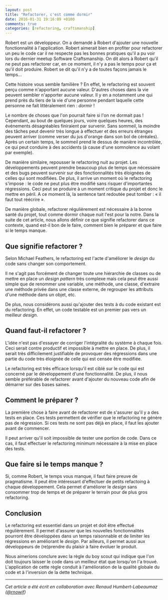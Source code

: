 ```yaml
---
layout: post
title: "Refactorer, c'est comme dormir"
date: 2016-01-31 19:16:09 +0100
comments: true
categories: [refactoring, craftsmanship]
---
```


Robert est un développeur. On a demandé à Robert d'ajouter une nouvelle fonctionnalité à l'application. Robert aimerait bien en profiter pour refactorer un peu le code car il ne respecte pas les bonnes pratiques qu'il a pu voir lors du dernier meetup Software Craftsmanship. On dit alors à Robert qu'il ne peut pas refactorer car, en ce moment, il n'y a pas le temps pour ça et qu'il doit produire. Robert se dit qu'il n'y a de toutes façons jamais le temps...

Cette histoire vous semble familière ? En effet, le refactoring est souvent perçu comme n'apportant aucune valeur. D'autres choses dans la vie peuvent sembler n'apporter aucune valeur. Il y en a notamment une qui prend près du tiers de la vie d'une personne pendant laquelle cette personne ne fait littéralement rien : *dormir* !

<!-- more -->

Le nombre de choses que l'on pourrait faire si l'on ne dormait pas ! Cependant, au bout de quelques jours, voire quelques heures, des événements désagréables finiraient par survenir. Sans sommeil, la moindre des tâches peut devenir très longue à effectuer et des erreurs étranges peuvent arriver (comme verser du jus d'orange dans son bol de céréales). Après un certain temps, le sommeil prend le dessus de manière incontrôlée, ce qui peut conduire à des accidents (à cause d'une somnolence au volant par exemple).

De manière similaire, repousser le refactoring nuit au projet. Les développements peuvent prendre beaucoup plus de temps que nécessaire et des bugs peuvent survenir sur des fonctionnalités très éloignées de celles qui sont modifiées. De plus, il arrive un moment où le refactoring s'impose : le code ne peut plus être modifié sans risquer d'importantes régressions. Ceci peut se produire à un moment critique du projet et donc le mettre en péril. A ce moment là, la sentence tant redoutée peut tomber : « il faut tout réécrire ».

De manière globale, refactorer régulièrement est nécessaire à la bonne santé du projet, tout comme dormir chaque nuit l'est pour la notre. Dans la suite de cet article, nous allons définir ce que signifie refactorer dans ce contexte, quand est-il bon de le faire, comment bien le préparer et que faire si le temps manque.

## Que signifie refactorer ?

Selon Michael Feathers, le refactoring est l'acte d'améliorer le _design_ du code sans changer son comportement.

Il ne s'agit pas forcément de changer toute une hiérarchie de classes ou de mettre en place un _design pattern_ très complexe mais cela peut être aussi simple que de renommer une variable, une méthode, une classe, d'extraire une méthode privée dans une classe externe, de regrouper les attributs d'une méthode dans un objet, etc.

De plus, nous considérons aussi qu'ajouter des tests à du code existant est du refactoring. En effet, un code testable est un premier pas vers un meilleur _design_.

## Quand faut-il refactorer ?

L'idée n'est pas d'essayer de corriger l'intégralité du système à chaque fois. Ceci serait contre productif et impossible à mettre en place. De plus, il serait très difficilement justifiable de provoquer des régressions dans une partie du code très éloignée de celle qui est censée être modifiée.

Le refactoring est très efficace lorsqu'il est ciblé sur le code qui est concerné par le développement d'une fonctionnalité. De plus, il nous semble préférable de refactorer avant d'ajouter du nouveau code afin de démarrer sur des bases saines.

## Comment le préparer ?

La première chose à faire avant de refactorer est de s'assurer qu'il y a des tests en place. Ces tests permettent de vérifier que le refactoring ne génère pas de régression. Si ces tests ne sont pas déjà en place, il faut les ajouter avant de commencer.

Il peut arriver qu'il soit impossible de tester une portion de code. Dans ce cas, il faut effectuer le refactoring minimum nécessaire à la mise en place des tests.

## Que faire si le temps manque ?

Si, comme Robert, le temps vous manque, il faut faire preuve de pragmatisme. Il peut être intéressant d'effectuer de petits refactoing à chaque développement. Cela permet d'améliorer le _design_ sans consommer trop de temps et de préparer le terrain pour de plus gros refactoring.

## Conclusion

Le refactoring est essentiel dans un projet et doit être effectué régulièrement. Il permet d'assurer que les nouvelles fonctionnalités pourront être développées dans un temps raisonnable et de limiter les régressions en améliorant le _design_. Par ailleurs, il permet aussi aux développeurs de (re)prendre du plaisir à faire évoluer le produit.

Nous aimerions conclure avec la règle du boy scout qui indique que l'on doit toujours laisser le code dans un meilleur état que lorsqu'on l'a trouvé. L'application de cette règle conduit à l'amélioration de la qualité globale du code et à l'inversion de la dette technique.

---
_Cet article a été écrit en collaboration avec Renaud Humbert-Labeaumaz ([@rnowif](https://www.twitter.com/rnowif))_